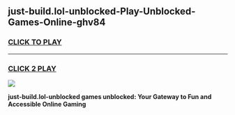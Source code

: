 
## just-build.lol-unblocked-Play-Unblocked-Games-Online-ghv84
<h3>
<a href="https://premium76.site?title=just-build.lol-unblocked&ref=24A">CLICK TO PLAY</a></h3>
<hr>

<h3>
<a href="https://premium76.site?title=just-build.lol-unblocked&ref=24A">CLICK 2 PLAY</a>
  
</h3>

<a href="https://premium76.site?title=just-build.lol-unblocked&ref=24A"><img src="https://clearcache.store/games.png"></a>


**just-build.lol-unblocked games unblocked: Your Gateway to Fun and Accessible Online Gaming**
